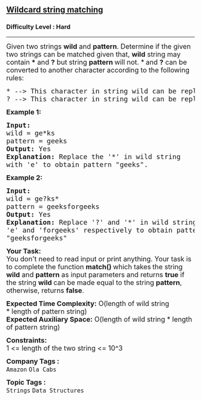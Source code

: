 <h2><a href="https://www.geeksforgeeks.org/problems/wildcard-string-matching1126/1?page=2&difficulty=Hard&sortBy=submissions">Wildcard string matching</a></h2><h3>Difficulty Level : Hard</h3><hr><div class="problems_problem_content__Xm_eO"><p><span style="font-size: 18px;">Given two strings <strong>wild</strong> and <strong>pattern</strong>. Determine if the given two strings can be matched given that, <strong>wil</strong><strong>d</strong> string may contain <strong>*</strong> and <strong>?</strong> but string <strong>pattern </strong>will not.&nbsp;*<strong>&nbsp;</strong>and <strong>?</strong> can be converted to another character according to the following rules:</span></p>
<pre><span style="font-size: 18px;">* --&gt; This character in string wild can be replaced by any sequence of characters, it can also be replaced by an empty string.
? --&gt; This character in string wild can be replaced by any one character.</span></pre>
<p><span style="font-size: 18px;"><strong>Example 1:</strong></span></p>
<pre><span style="font-size: 18px;"><strong>Input: <br></strong>wild = ge*ks<br>pattern = geeks
<strong>Output: </strong>Yes
<strong>Explanation:</strong> Replace the '*' in wild string 
with 'e' to obtain pattern "geeks".</span></pre>
<p><span style="font-size: 18px;"><strong>Example 2:</strong></span></p>
<pre><span style="font-size: 18px;"><strong>Input: <br></strong>wild =<strong> </strong>ge?ks*<br>pattern = geeksforgeeks
<strong>Output:</strong> Yes
<strong>Explanation:</strong> Replace '?' and '*' in wild string with
'e' and 'forgeeks' respectively to obtain pattern 
"geeksforgeeks"
</span></pre>
<p><span style="font-size: 18px;"><strong>Your Task:</strong><br>You don't need to read&nbsp;input or print anything. Your task is to&nbsp;complete the function <strong>match() </strong>which takes<strong>&nbsp;</strong>the string <strong>wild</strong> and <strong>pattern</strong> as input parameters and returns <strong>true</strong> if the string <strong>wild </strong>can be made equal to the string <strong>pattern</strong>, otherwise, returns&nbsp;<strong>false</strong>.</span></p>
<p><span style="font-size: 18px;"><strong>Expected Time Complexity:</strong> O(length of wild string *&nbsp;length of pattern string)<br><strong>Expected Auxiliary Space:</strong> O(length of wild string *&nbsp;length of pattern string)</span></p>
<p><span style="font-size: 18px;"><strong>Constraints:</strong><br>1 &lt;= length of the two string &lt;= 10^3</span><span style="font-size: 18px;">&nbsp;</span></p></div><p><span style=font-size:18px><strong>Company Tags : </strong><br><code>Amazon</code>&nbsp;<code>Ola Cabs</code>&nbsp;<br><p><span style=font-size:18px><strong>Topic Tags : </strong><br><code>Strings</code>&nbsp;<code>Data Structures</code>&nbsp;